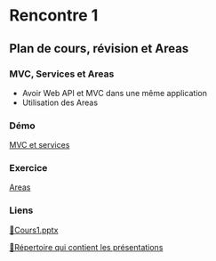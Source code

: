 # Rencontre 1

## Plan de cours, révision et Areas

### MVC, Services et Areas
- Avoir Web API et MVC dans une même application
- Utilisation des Areas

### Démo

[MVC et services](/exercices/MVCEtServices)

### Exercice

[Areas](/exercices/Areas)

### Liens

[🔗Cours1.pptx](https://cegepedouardmontpetit.sharepoint.com/:p:/s/CMT420InformatiqueComitesCours-5W5/EXgLsnAyZVdKtNnYRXcSoaQBEB2PNCwTP2-aVgGvotjmPQ?e=L8J3AS)

[🔗Répertoire qui contient les présentations](https://cegepedouardmontpetit.sharepoint.com/:f:/s/CMT420InformatiqueComitesCours-5W5/Esn6iJzfe9NIlXvuctJhRxwBdztZkK84Ww9uWTvQwTHS7g?e=OxVKEz)

